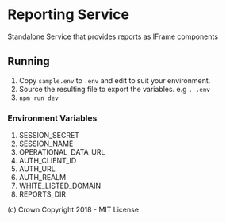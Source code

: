 # Reporting Service

Standalone Service that provides reports as IFrame components

## Running

1. Copy `sample.env` to `.env` and edit to suit your environment.
2. Source the resulting file to export the variables. e.g `. .env`
3. `npm run dev`

### Environment Variables

1. SESSION\_SECRET
2. SESSION\_NAME
3. OPERATIONAL\_DATA\_URL
4. AUTH\_CLIENT\_ID
5. AUTH\_URL
6. AUTH\_REALM
7. WHITE\_LISTED\_DOMAIN
8. REPORTS\_DIR

(c) Crown Copyright 2018 - MIT License

